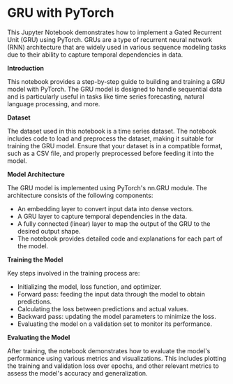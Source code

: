 # GRU with PyTorch

This Jupyter Notebook demonstrates how to implement a Gated Recurrent Unit (GRU) using PyTorch. GRUs are a type of recurrent neural network (RNN) architecture that are widely used in various sequence modeling tasks due to their ability to capture temporal dependencies in data.

**Introduction**

This notebook provides a step-by-step guide to building and training a GRU model with PyTorch. The GRU model is designed to handle sequential data and is particularly useful in tasks like time series forecasting, natural language processing, and more.

**Dataset**

The dataset used in this notebook is a time series dataset. The notebook includes code to load and preprocess the dataset, making it suitable for training the GRU model. Ensure that your dataset is in a compatible format, such as a CSV file, and properly preprocessed before feeding it into the model.

**Model Architecture**

The GRU model is implemented using PyTorch's nn.GRU module. The architecture consists of the following components:

- An embedding layer to convert input data into dense vectors.
- A GRU layer to capture temporal dependencies in the data.
- A fully connected (linear) layer to map the output of the GRU to the desired output shape.
- The notebook provides detailed code and explanations for each part of the model.

**Training the Model**

Key steps involved in the training process are:

- Initializing the model, loss function, and optimizer.
- Forward pass: feeding the input data through the model to obtain predictions.
- Calculating the loss between predictions and actual values.
- Backward pass: updating the model parameters to minimize the loss.
- Evaluating the model on a validation set to monitor its performance.

**Evaluating the Model**

After training, the notebook demonstrates how to evaluate the model's performance using various metrics and visualizations. This includes plotting the training and validation loss over epochs, and other relevant metrics to assess the model's accuracy and generalization.
